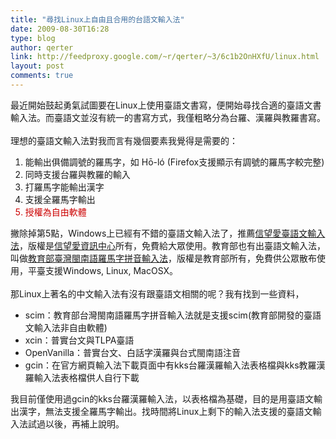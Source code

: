 ```yaml
---
title: "尋找Linux上自由且合用的台語文輸入法"
date: 2009-08-30T16:28
type: blog
author: qerter
link: http://feedproxy.google.com/~r/qerter/~3/6c1b2OnHXfU/linux.html
layout: post
comments: true
---
```


最近開始鼓起勇氣試圖要在Linux上使用臺語文書寫，便開始尋找合適的臺語文書輸入法。而臺語文並沒有統一的書寫方式，我僅粗略分為台羅、漢羅與教羅書寫。<br /><br />理想的臺語文輸入法對我而言有幾個要素我覺得是需要的：<br /><ol><li>能輸出俱備調號的羅馬字，如 Hō-ló (Firefox支援顯示有調號的羅馬字較完整)<br /></li><li>同時支援台羅與教羅的輸入</li><li>打羅馬字能輸出漢字</li><li>支援全羅馬字輸出</li><li style="color: #cc0000;">授權為自由軟體 </li></ol>撇除掉第5點，Windows上已經有不錯的臺語文輸入法了，推薦<a href="http://taigi.fhl.net/TaigiIME/">信望愛臺語文輸入法</a>，版權是<a href="http://www.fhl.net/main/">信望愛資訊中心</a>所有，免費給大眾使用。教育部也有出臺語文輸入法，叫做<a href="http://www.edu.tw/mandr/content.aspx?site_content_sn=3847"><span id="site_content">教育部臺灣閩南語羅馬字拼音輸入法</span></a><span id="site_content">，版權是教育部所有，</span><span id="site_content">免費供公眾散布使用</span><span id="site_content">，平臺支援Windows, Linux, MacOSX。</span><span id="site_content">&nbsp;</span><br /><br /><span id="site_content">那Linux上著名的中文輸入法有沒有跟臺語文相關的呢？我有找到一些資料，</span><br /><ul><li><span id="site_content">scim：教育部台灣閩南語羅馬字拼音輸入法就是支援scim(教育部開發的臺語文輸入法非自由軟體)</span></li><li><span id="site_content"></span><span id="site_content">xcin：普實台文與TLPA臺語</span></li><li><span id="site_content">OpenVanilla：</span><span id="site_content">普實台文、白話字漢羅與台式閩南語注音</span></li><li><span id="site_content"></span><span id="site_content">gcin：在官方網頁輸入法下載頁面中有kks台羅漢羅輸入法表格檔與kks教羅漢羅輸入法表格檔供人自行下載</span></li></ul><span id="site_content">我目前僅使用過gcin的kks台羅漢羅輸入法，以表格檔為基礎，目的是用臺語文輸出漢字，無法支援全羅馬字輸出。找時間將Linux上剩下的輸入法支援的臺語文輸入法試過以後，再補上說明。</span><br /><span id="site_content">&nbsp;</span><span id="site_content"></span><span id="site_content"> </span><span style="color: black; font-size: small;"><span id="site_content" style="font-family: inherit;"></span></span>